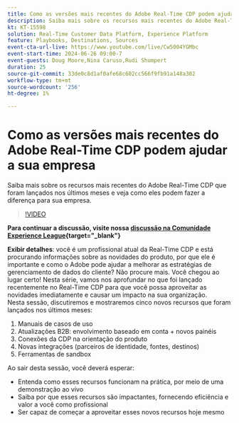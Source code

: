 ```yaml
---
title: Como as versões mais recentes do Adobe Real-Time CDP podem ajudar a sua empresa
description: Saiba mais sobre os recursos mais recentes do Adobe Real-Time CDP que foram lançados nos últimos meses e veja como eles podem fazer a diferença para sua empresa.
kt: KT-15598
solution: Real-Time Customer Data Platform, Experience Platform
feature: Playbooks, Destinations, Sources
event-cta-url-live: https://www.youtube.com/live/Cw5004YGMbc
event-start-time: 2024-06-26 09:00-7
event-guests: Doug Moore,Nina Caruso,Rudi Shumpert
duration: 25
source-git-commit: 33de0c8d1af0afe68c602cc566f9fb91a148a302
workflow-type: tm+mt
source-wordcount: '256'
ht-degree: 1%

---
```


# Como as versões mais recentes do Adobe Real-Time CDP podem ajudar a sua empresa

Saiba mais sobre os recursos mais recentes do Adobe Real-Time CDP que foram lançados nos últimos meses e veja como eles podem fazer a diferença para sua empresa.

>[!VIDEO](https://video.tv.adobe.com/v/331788/?quality=12&learn=on)

**Para continuar a discussão, visite nossa [discussão na Comunidade Experience League](https://experienceleaguecommunities.adobe.com/t5/real-time-customer-data-platform/experience-league-live-post-session-discussion-how-the-latest/m-p/685150#M67){target="_blank"}**

**Exibir detalhes**: você é um profissional atual da Real-Time CDP e está procurando informações sobre as novidades do produto, por que ele é importante e como o Adobe pode ajudar a melhorar as estratégias de gerenciamento de dados do cliente? Não procure mais. Você chegou ao lugar certo! Nesta série, vamos nos aprofundar no que foi lançado recentemente no Real-Time CDP para que você possa aproveitar as novidades imediatamente e causar um impacto na sua organização.\
Nesta sessão, discutiremos e mostraremos cinco novos recursos que foram lançados nos últimos meses:

1. Manuais de casos de uso 
1. Atualizações B2B: envolvimento baseado em conta + novos painéis
1. Conexões da CDP na orientação do produto
1. Novas integrações (parceiros de identidade, fontes, destinos)
1. Ferramentas de sandbox

Ao sair desta sessão, você deverá esperar:

* Entenda como esses recursos funcionam na prática, por meio de uma demonstração ao vivo
* Saiba por que esses recursos são impactantes, fornecendo eficiência e valor a você como profissional
* Ser capaz de começar a aproveitar esses novos recursos hoje mesmo


